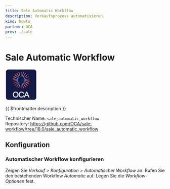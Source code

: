 ```yaml
---
title: Sale Automatic Workflow
description: Verkaufsprozess automatisieren.
kind: howto
partner: OCA
prev: ./sale
---
```


# Sale Automatic Workflow

![icon_oca_app](attachments/icon_oca_app.png)

{{ $frontmatter.description }}

Technischer Name: `sale_automatic_workflow`\
Repository: <https://github.com/OCA/sale-workflow/tree/18.0/sale_automatic_workflow>

## Konfiguration

### Automatischer Workflow konfigurieren

Zeigen Sie _Verkauf > Konfiguration > Automatischer Workflow_ an. Rufen Sie den bestehenden Workflow _Automatic_ auf. Legen Sie die _Workflow-Optionen_ fest.
